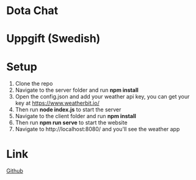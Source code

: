 # Dota Chat


# Uppgift (Swedish)


# Setup
1. Clone the repo
2. Navigate to the server folder and run **npm install**
3. Open the config.json and add your weather api key, you can get your key at https://www.weatherbit.io/
4. Then run **node index.js** to start the server
5. Navigate to the client folder and run **npm install**
6. Then run **npm run serve** to start the website
7. Navigate to http://localhost:8080/ and you'll see the weather app

# Link
[Github](https://github.com/Larsnihlmark/dota-chat-socket.io/)

